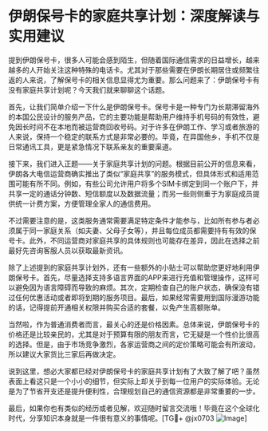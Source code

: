 # 伊朗保号卡的家庭共享计划：深度解读与实用建议

提到伊朗保号卡，很多人可能会感到陌生，但随着国际通信需求的日益增长，越来越多的人开始关注这种特殊的电话卡。尤其对于那些需要在伊朗长期居住或频繁往返的人来说，了解保号卡的相关信息显得尤为重要。那么问题来了：伊朗保号卡有没有家庭共享计划呢？今天我们就来聊聊这个话题。

首先，让我们简单介绍一下什么是伊朗保号卡。保号卡是一种专门为长期滞留海外的本国公民设计的服务产品，它的主要功能是帮助用户维持手机号码的有效性，避免因长时间不在本地而被运营商回收号码。对于许多在伊朗工作、学习或者旅游的人来说，保持一个稳定的联系方式是非常必要的。毕竟，在异国他乡，手机不仅是日常通讯工具，更是紧急情况下联系亲友的重要渠道。

接下来，我们进入正题——关于家庭共享计划的问题。根据目前公开的信息来看，伊朗各大电信运营商确实推出了类似“家庭共享”的服务模式，但具体形式和适用范围可能有所不同。例如，有些公司允许用户将多个SIM卡绑定到同一个账户下，并共享一定的通话分钟数、短信额度以及数据流量；而另一些则侧重于为家庭成员提供统一计费方案，方便管理全家人的通信费用。

不过需要注意的是，这类服务通常需要满足特定条件才能参与，比如所有参与者必须属于同一家庭关系（如夫妻、父母子女等），并且每位成员都需要持有有效的保号卡。此外，不同运营商对家庭共享的具体规则也可能存在差异，因此在选择之前最好先咨询客服人员以获取最新资讯。

除了上述提到的家庭共享计划外，还有一些额外的小贴士可以帮助您更好地利用伊朗保号卡。首先，尽量选择支持多语言界面的APP来进行充值和管理操作，这样可以避免因为语言障碍而导致的麻烦。其次，定期检查自己的账户状态，确保没有错过任何优惠活动或者即将到期的服务项目。最后，如果经常需要用到国际漫游功能的话，记得提前开通相关权限并购买合适的套餐，以免产生高额账单。

当然啦，作为普通消费者而言，最关心的还是价格因素。总体来说，伊朗保号卡的价格还是比较亲民的，尤其是对于预算有限的朋友而言，它无疑是一个性价比很高的选择。但是，由于市场竞争激烈，各家运营商之间的定价策略可能会有所波动，所以建议大家货比三家后再做决定。

说到这里，想必大家都已经对伊朗保号卡的家庭共享计划有了大致了解了吧？虽然表面上看这只是一个小小的细节，但实际上却关乎到每一位用户的实际体验。无论是为了节省开支还是提升便利性，合理规划自己的通信资源都是非常重要的一步。

最后，如果你也有类似的经历或者见解，欢迎随时留言交流哦！毕竟在这个全球化时代，分享知识本身就是一件很有意义的事情呢。[TG💪+ @jx0703 ![Image](https://github.com/user-attachments/assets/dbca1d08-cadb-493c-b0ec-ad6f7a83f270)]